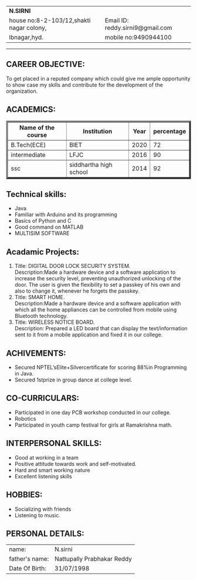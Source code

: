 <html lang="en" dir="ltr">
  <head>
    <meta charset="utf-8">
    <title>sirni's resume</title>
  </head>
  <body>
    <table cellspacing="5">
      <tr>
        <td><strong>N.SIRNI</strong></td>
      </tr>
      <tr>
        <td>house no:8-2-103/12,shakti nagar colony,</td>
        <td>Email ID: reddy.sirni9@gmail.com</td>
      </tr>
      <tr>
        <td>lbnagar,hyd.</td>
        <td>mobile no:9490944100</td>
      </tr>
    </table>
    <hr>
    <h2>CAREER OBJECTIVE:</h2>
    <p>To get placed in a reputed company which could give me ample opportunity to show case my skills and contribute for the development of the organization. </p>
    <h2> ACADEMICS: </h2>
    <table border = "4">
      <thead>
        <tr>
          <th>Name of the course</th>
          <th>Institution</th>
          <th>Year</th>
          <th>percentage</th>
        </tr>
        </thead>
        <tbody>
          <tr>
          <td>B.Tech(ECE)</td>
          <td>BIET</td>
          <td>2020</td>
          <td>72</td>
        </tr>
        <tr>
          <td>intermediate</td>
          <td>LFJC</td>
          <td>2016</td>
          <td>90</td>
        </tr>
        <tr>
          <td>ssc</td>
          <td>siddhartha high school</td>
          <td>2014</td>
          <td>92</td>
        </tr>
      </tbody>
     </table>
     <h2>Technical skills:</h2>
     <ul>
       <li>Java</li>
       <li>Familiar with Arduino and its programming </li>
       <li>Basics of Python and C </li>
       <li>Good command on MATLAB </li>
       <li>MULTISIM SOFTWARE </li>
     </ul>
     <h2>Acadamic Projects:</h2>
     <ol>
       <li>Title:   DIGITAL DOOR LOCK SECURITY SYSTEM.<br> Description:Made a hardware device and a software application to increase the security level, preventing unauthorized unlocking of the door. The user is given the flexibility to set a passkey of his own and also to change it, whenever he forgets the passkey. </li>
       <li>Title:    SMART HOME.<br> Description:Made a hardware device and a software application with which all the home appliances can be controlled from mobile using Bluetooth technology. </li>
       <li>Title:   WIRELESS NOTICE BOARD.<br>Description:  Prepared a LED board that can display the text/information sent to it from a mobile application and fixed it in our college. </li>
     </ol>
     <h2>ACHIVEMENTS:</h2>
     <ul>
       <li>Secured NPTEL’sElite+Silvercertificate for scoring 88%in Programming in Java. </li>
       <li>Secured 1stprize in group dance at college level. </li>
     </ul>
     <h2>CO-CURRICULARS: </h2>
     <ul>
       <li>Participated in one day PCB workshop conducted in our college. </li>
       <li>Robotics</li>
       <li>Participated in youth camp festival for girls at Ramakrishna math. </li>
     </ul>
     <h2>INTERPERSONAL SKILLS: </h2>
     <ul>
       <li>Good at working in a team </li>
       <li>Positive attitude towards work and self-motivated. </li>
       <li>Hard and smart working nature </li>
       <li>Excellent listening skills </li>
     </ul>
     <h2>HOBBIES: </h2>
     <ul>
       <li>Socializing with friends </li>
       <li>Listening to music. </li>
     </ul>
     <h2>PERSONAL DETAILS: </h2>
     <table>
       <tr>
         <td>name:</td>
         <td>N.sirni</td>
       </tr>
       <tr>
         <td>father's name:</td>
         <td>Nattupally Prabhakar Reddy </td>
       </tr>
       <tr>
         <td>Date Of Birth: </td>
         <td>31/07/1998</td>
       </tr>
     </table>
  </body>
</html>
